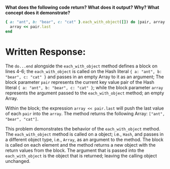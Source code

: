 **What does the following code return? What does it output? Why? What concept does it demonstrate?**

```ruby
{ a: "ant", b: "bear", c: "cat" }.each_with_object([]) do |pair, array|
  array << pair.last
end
```
# Written Response:

The `do...end` alongside the `each_with_object` method defines a block on lines 4-6; the `each_with_object` is called on the Hash literal `{ a: "ant", b: "bear", c: "cat" }` and passes in an empty Array to it as an argument; The block parameter `pair` represents the current key value pair of the Hash literal `{ a: "ant", b: "bear", c: "cat" }`; while the block parameter `array` represents the argument passed to the `each_with_object` method; an empty Array.

Within the block; the expression `array << pair.last` will push the last value of each `pair` into the `array`. The method returns the following Array: `["ant", "bear", "cat"]`.

This problem demonstrates the behavior of the `each_with_object` method. The `each_with_object` method is called on a object; i.e., `Hash`, and passes in a different object type, i.e., `Array`, as an argument to the method. The block is called on each element and the method returns a new object with the return values from the block. The argument that is passed into the `each_with_object` is the object that is returned; leaving the calling object unchanged.

